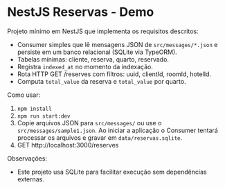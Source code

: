 # NestJS Reservas - Demo

Projeto mínimo em NestJS que implementa os requisitos descritos:
- Consumer simples que lê mensagens JSON de `src/messages/*.json` e persiste em um banco relacional (SQLite via TypeORM).
- Tabelas mínimas: cliente, reserva, quarto, reservado.
- Registra `indexed_at` no momento da indexação.
- Rota HTTP GET /reserves com filtros: uuid, clientId, roomId, hotelId.
- Computa `total_value` da reserva e `total_value` por quarto.

Como usar:
1. `npm install`
2. `npm run start:dev`
3. Copie arquivos JSON para `src/messages/` ou use o `src/messages/sample1.json`. 
   Ao iniciar a aplicação o Consumer tentará processar os arquivos e gravar em `data/reservas.sqlite`.
4. GET http://localhost:3000/reserves

Observações:
- Este projeto usa SQLite para facilitar execução sem dependências externas.

